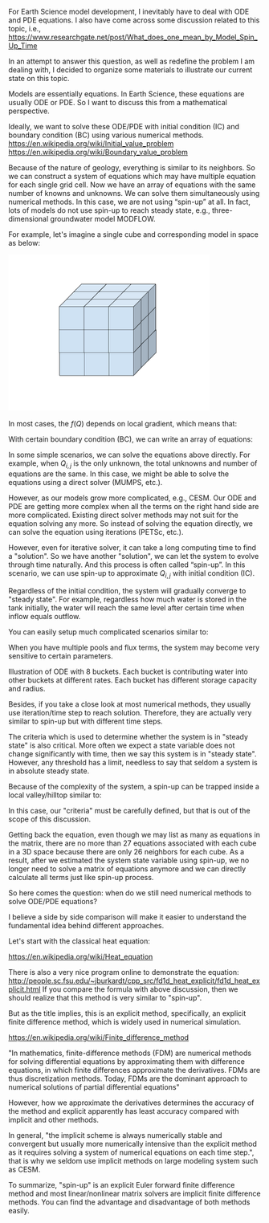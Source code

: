 For Earth Science model development, I inevitably have to deal with ODE and PDE equations. I also have come across some discussion related to this topic, i.e.,
https://www.researchgate.net/post/What_does_one_mean_by_Model_Spin_Up_Time

In an attempt to answer this question, as well as redefine the problem I am dealing with, I decided to organize some materials to illustrate our current state on this topic.

Models are essentially equations. In Earth Science, these equations are usually ODE or PDE. So I want to discuss this from a mathematical perspective.

Ideally, we want to solve these ODE/PDE with initial condition (IC) and boundary condition (BC) using various numerical methods.
https://en.wikipedia.org/wiki/Initial_value_problem
https://en.wikipedia.org/wiki/Boundary_value_problem

Because of the nature of geology, everything is similar to its neighbors. So we can construct a system of equations which may have multiple equation for each single grid cell. Now we have an array of equations with the same number of knowns and unknowns. We can solve them simultaneously using numerical methods. In this case, we are not using “spin-up” at all. In fact, lots of models do not use spin-up to reach steady state, e.g., three-dimensional groundwater model MODFLOW.

For example, let's imagine a single cube and corresponding model in space as below:

![Figure 1](https://github.com/changliao/changliao.github.io/blob/main/_figure/cube.png?raw=true)


In most cases, the $f(Q)$ depends on local gradient, which means that:


With certain boundary condition (BC), we can write an array of equations:



In some simple scenarios, we can solve the equations above directly. For example, when $Q_{i,j}$ is the only unknown, the total unknowns and number of equations are the same. In this case, we might be able to solve the equations using a direct solver (MUMPS, etc.).

However, as our models grow more complicated, e.g., CESM. Our ODE and PDE are getting more complex when all the terms on the right hand side are more complicated. Existing direct solver methods may not suit for the equation solving any more. So instead of solving the equation directly, we can solve the equation using iterations (PETSc, etc.).

However, even for iterative solver, it can take a long computing time to find a "solution". So we have another "solution", we can let the system to evolve through time naturally. And this process is often called “spin-up”. In this scenario, we can use spin-up to approximate $Q_{i,j}$ with initial condition (IC).

Regardless of the initial condition, the system will gradually converge to "steady state". For example, regardless how much water is stored in the tank initially, the water will reach the same level after certain time when inflow equals outflow.

You can easily setup much complicated scenarios similar to:

When you have multiple pools and flux terms, the system may become very sensitive to certain parameters.

Illustration of ODE with 8 buckets. Each bucket is contributing water into other buckets at different rates. Each bucket has different storage capacity and radius.


Besides, if you take a close look at most numerical methods, they usually use iteration/time step to reach solution. Therefore, they are actually very similar to spin-up but with different time steps.

The criteria which is used to determine whether the system is in "steady state" is also critical. More often we expect a state variable does not change significantly with time, then we say this system is in "steady state". However, any threshold has a limit, needless to say that seldom a system is in absolute steady state.

Because of the complexity of the system, a spin-up can be trapped inside a local valley/hilltop similar to:




In this case, our "criteria" must be carefully defined, but that is out of the scope of this discussion.

Getting back the equation, even though we may list as many as equations in the matrix, there are no more than 27 equations associated with each cube in a 3D space because there are only 26 neighbors for each cube. As a result, after we estimated the system state variable using spin-up, we no longer need to solve a matrix of equations anymore and we can directly calculate all terms just like spin-up process.

So here comes the question: when do we still need numerical methods to solve ODE/PDE equations?

I believe a side by side comparison will make it easier to understand the fundamental idea behind different approaches.

Let's start with the classical heat equation:

https://en.wikipedia.org/wiki/Heat_equation

There is also a very nice program online to demonstrate the equation:
http://people.sc.fsu.edu/~jburkardt/cpp_src/fd1d_heat_explicit/fd1d_heat_explicit.html
If you compare the formula with above discussion, then we should realize that this method is very similar to "spin-up".

But as the title implies, this is an explicit method, specifically, an explicit finite difference method, which is widely used in numerical simulation.

https://en.wikipedia.org/wiki/Finite_difference_method

"In mathematics, finite-difference methods (FDM) are numerical methods for solving differential equations by approximating them with difference equations, in which finite differences approximate the derivatives. FDMs are thus discretization methods. Today, FDMs are the dominant approach to numerical solutions of partial differential equations"

However, how we approximate the derivatives determines the accuracy of the method and explicit apparently has least accuracy compared with implicit and other methods.

In general, "the implicit scheme is always numerically stable and convergent but usually more numerically intensive than the explicit method as it requires solving a system of numerical equations on each time step.", that is why we seldom use implicit methods on large modeling system such as CESM.

To summarize, "spin-up" is an explicit Euler forward finite difference method and most linear/nonlinear matrix solvers are implicit finite difference methods.
You can find the advantage and disadvantage of both methods easily.



